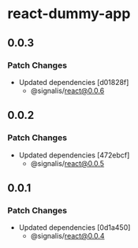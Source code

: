 # react-dummy-app

## 0.0.3

### Patch Changes

- Updated dependencies [d01828f]
  - @signalis/react@0.0.6

## 0.0.2

### Patch Changes

- Updated dependencies [472ebcf]
  - @signalis/react@0.0.5

## 0.0.1

### Patch Changes

- Updated dependencies [0d1a450]
  - @signalis/react@0.0.4
